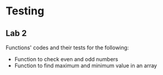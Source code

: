 # Testing
## Lab 2
Functions' codes and their tests for the following:
 - Function to check even and odd numbers
 - Function to find maximum and minimum value in an array
